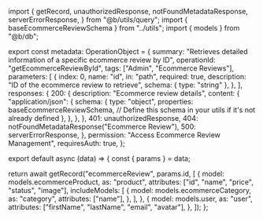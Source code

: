 import {
  getRecord,
  unauthorizedResponse,
  notFoundMetadataResponse,
  serverErrorResponse,
} from "@b/utils/query";
import { baseEcommerceReviewSchema } from "../utils";
import { models } from "@b/db";

export const metadata: OperationObject = {
  summary:
    "Retrieves detailed information of a specific ecommerce review by ID",
  operationId: "getEcommerceReviewById",
  tags: ["Admin", "Ecommerce Reviews"],
  parameters: [
    {
      index: 0,
      name: "id",
      in: "path",
      required: true,
      description: "ID of the ecommerce review to retrieve",
      schema: { type: "string" },
    },
  ],
  responses: {
    200: {
      description: "Ecommerce review details",
      content: {
        "application/json": {
          schema: {
            type: "object",
            properties: baseEcommerceReviewSchema, // Define this schema in your utils if it's not already defined
          },
        },
      },
    },
    401: unauthorizedResponse,
    404: notFoundMetadataResponse("Ecommerce Review"),
    500: serverErrorResponse,
  },
  permission: "Access Ecommerce Review Management",
  requiresAuth: true,
};

export default async (data) => {
  const { params } = data;

  return await getRecord("ecommerceReview", params.id, [
    {
      model: models.ecommerceProduct,
      as: "product",
      attributes: ["id", "name", "price", "status", "image"],
      includeModels: [
        {
          model: models.ecommerceCategory,
          as: "category",
          attributes: ["name"],
        },
      ],
    },
    {
      model: models.user,
      as: "user",
      attributes: ["firstName", "lastName", "email", "avatar"],
    },
  ]);
};
